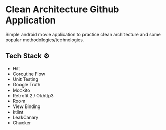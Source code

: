 # Clean Architecture Github Application

Simple android movie application to practice clean architecture and some popular
methodologies/technologies.

## Tech Stack ⚙️

- Hilt
- Coroutine Flow
- Unit Testing
- Google Truth
- Mockito
- Retrofit 2 / Okhttp3
- Room
- View Binding
- ktlint
- LeakCanary
- Chucker
